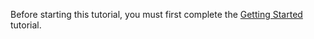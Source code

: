 Before starting this tutorial, you must first complete the [Getting Started](../articles/mobile-engagement/mobile-engagement-windows-store-dotnet-get-started.md) tutorial.
